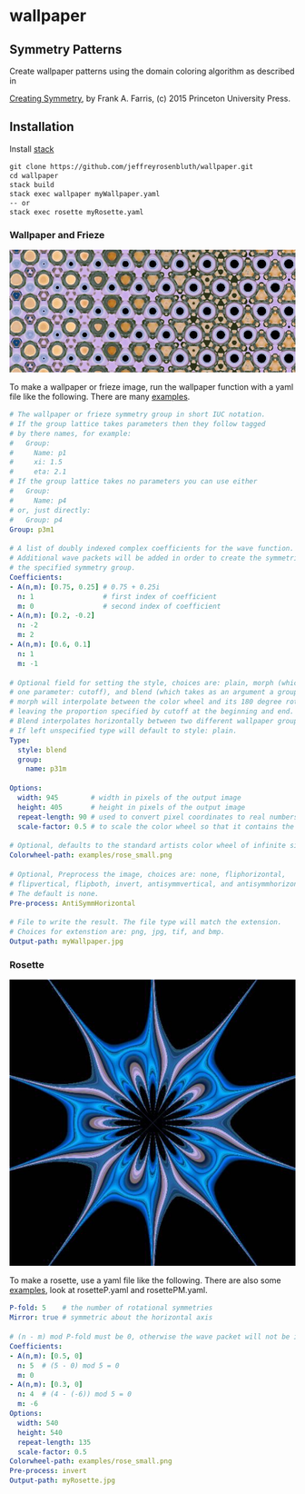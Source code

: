 # wallpaper
## Symmetry Patterns
Create wallpaper patterns using the domain coloring algorithm as described in

[Creating Symmetry], by Frank A. Farris, (c) 2015 Princeton University Press.

[Creating Symmetry]: https://www.amazon.com/Creating-Symmetry-Mathematics-Wallpaper-Patterns/dp/0691161739/ref=sr_1_1?ie=UTF8&qid=1495813829&sr=8-1&keywords=creating+symmetry

## Installation
Install [stack](https://docs.haskellstack.org/en/stable/README/)

```
git clone https://github.com/jeffreyrosenbluth/wallpaper.git
cd wallpaper
stack build
stack exec wallpaper myWallpaper.yaml
-- or
stack exec rosette myRosette.yaml
```

### Wallpaper and Frieze
![example](https://github.com/jeffreyrosenbluth/wallpaper/blob/master/myWallpaper.jpg)

To make a wallpaper or frieze image, run the wallpaper function with a yaml
file like the following. There are many [examples].

[examples]: https://github.com/jeffreyrosenbluth/wallpaper/tree/master/examples

```yaml
# The wallpaper or frieze symmetry group in short IUC notation.
# If the group lattice takes parameters then they follow tagged
# by there names, for example:
#   Group:
#     Name: p1
#     xi: 1.5
#     eta: 2.1
# If the group lattice takes no parameters you can use either
#   Group:
#     Name: p4
# or, just directly:
#   Group: p4
Group: p3m1

# A list of doubly indexed complex coefficients for the wave function.
# Additional wave packets will be added in order to create the symmetries in
# the specified symmetry group.
Coefficients:
- A(n,m): [0.75, 0.25] # 0.75 + 0.25i
  n: 1                 # first index of coefficient
  m: 0                 # second index of coefficient
- A(n,m): [0.2, -0.2]
  n: -2
  m: 2
- A(n,m): [0.6, 0.1]
  n: 1
  m: -1

# Optional field for setting the style, choices are: plain, morph (which takes
# one parameter: cutoff), and blend (which takes as an argument a group object).
# morph will interpolate between the color wheel and its 180 degree rotation,
# leaving the proportion specified by cutoff at the beginning and end.
# Blend interpolates horizontally between two different wallpaper groups.
# If left unspecified type will default to style: plain.
Type:
  style: blend
  group:
    name: p31m

Options:
  width: 945        # width in pixels of the output image
  height: 405       # height in pixels of the output image
  repeat-length: 90 # used to convert pixel coordinates to real numbers
  scale-factor: 0.5 # to scale the color wheel so that it contains the domain values

# Optional, defaults to the standard artists color wheel of infinite size.
Colorwheel-path: examples/rose_small.png

# Optional, Preprocess the image, choices are: none, fliphorizontal,
# flipvertical, flipboth, invert, antisymmvertical, and antisymmhorizontal.
# The default is none.
Pre-process: AntiSymmHorizontal

# File to write the result. The file type will match the extension.
# Choices for extenstion are: png, jpg, tif, and bmp.
Output-path: myWallpaper.jpg
```

### Rosette

![example](https://github.com/jeffreyrosenbluth/wallpaper/blob/master/myRosette.jpg)

To make a rosette, use a yaml file like the following. There are also some
[examples], look at rosetteP.yaml and rosettePM.yaml.

```yaml
P-fold: 5    # the number of rotational symmetries
Mirror: true # symmetric about the horizontal axis

# (n - m) mod P-fold must be 0, otherwise the wave packet will not be included.
Coefficients:
- A(n,m): [0.5, 0]
  n: 5  # (5 - 0) mod 5 = 0
  m: 0
- A(n,m): [0.3, 0]
  n: 4  # (4 - (-6)) mod 5 = 0
  m: -6
Options:
  width: 540
  height: 540
  repeat-length: 135
  scale-factor: 0.5
Colorwheel-path: examples/rose_small.png
Pre-process: invert
Output-path: myRosette.jpg
```
